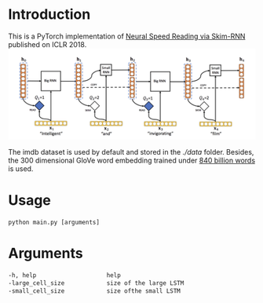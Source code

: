 
# Introduction  
This is a PyTorch implementation of [Neural Speed Reading via Skim-RNN](https://arxiv.org/pdf/1711.02085.pdf) published on ICLR 2018.
![Skim RNN](skim_rnn.png)

The imdb dataset is used by default and stored in the *./data* folder. 
Besides, the 300 dimensional GloVe word embedding trained under [840 billion words](http://nlp.stanford.edu/data/glove.840B.300d.zip)
is used.

# Usage
```
python main.py [arguments]
```

# Arguments
```
-h, help                    help
-large_cell_size            size of the large LSTM
-small_cell_size            size ofthe small LSTM
```